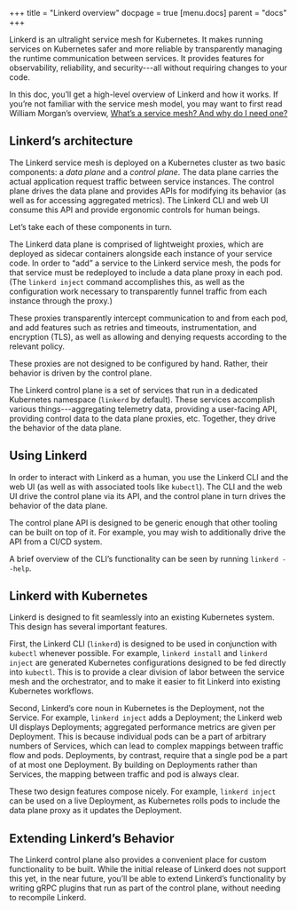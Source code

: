 +++
title = "Linkerd overview"
docpage = true
[menu.docs]
  parent = "docs"
+++

Linkerd is an ultralight service mesh for Kubernetes. It
makes running services on Kubernetes safer and more reliable by transparently
managing the runtime communication between services. It provides features for
observability, reliability, and security---all without requiring changes to your
code.

In this doc, you’ll get a high-level overview of Linkerd and how it works. If
you’re not familiar with the service mesh model, you may want to first read
William Morgan’s overview, [What’s a service mesh? And why do I need one?](https://buoyant.io/2017/04/25/whats-a-service-mesh-and-why-do-i-need-one/)

## Linkerd’s architecture

The Linkerd service mesh is deployed on a Kubernetes
cluster as two basic components: a *data plane* and a *control plane*. The data
plane carries the actual application request traffic between service instances.
The control plane drives the data plane and provides APIs for modifying its
behavior (as well as for accessing aggregated metrics). The Linkerd CLI and web
UI consume this API and provide ergonomic controls for human beings.

Let’s take each of these components in turn.

The Linkerd data plane is comprised of lightweight proxies, which are deployed
as sidecar containers alongside each instance of your service code. In order to
“add” a service to the Linkerd service mesh, the pods for that service must be
redeployed to include a data plane proxy in each pod. (The `linkerd inject`
command accomplishes this, as well as the configuration work necessary to
transparently funnel traffic from each instance through the proxy.)

These proxies transparently intercept communication to and from each pod, and
add features such as retries and timeouts, instrumentation, and encryption
(TLS), as well as allowing and denying requests according to the relevant
policy.

These proxies are not designed to be configured by hand. Rather, their behavior
is driven by the control plane.

The Linkerd control plane is a set of services that run in a dedicated
Kubernetes namespace (`linkerd` by default). These services accomplish various
things---aggregating telemetry data, providing a user-facing API, providing
control data to the data plane proxies, etc. Together, they drive the behavior
of the data plane.

## Using Linkerd

In order to interact with Linkerd as a human,
you use the Linkerd CLI and the web UI (as well as with associated tools like
`kubectl`). The CLI and the web UI drive the control plane via its API, and the
control plane in turn drives the behavior of the data plane.

The control plane API is designed to be generic enough that other tooling can be
built on top of it. For example, you may wish to additionally drive the API from
a CI/CD system.

A brief overview of the CLI’s functionality can be seen by running `linkerd
--help`.

## Linkerd with Kubernetes

Linkerd is designed to fit seamlessly into an
existing Kubernetes system. This design has several important features.

First, the Linkerd CLI (`linkerd`) is designed to be used in conjunction with
`kubectl` whenever possible. For example, `linkerd install` and `linkerd inject` are generated Kubernetes configurations designed to be fed directly into `kubectl`. This is to provide a clear division of labor between the service mesh
and the orchestrator, and to make it easier to fit Linkerd into existing
Kubernetes workflows.

Second, Linkerd’s core noun in Kubernetes is the Deployment, not the Service.
For example, `linkerd inject` adds a Deployment; the Linkerd web UI displays
Deployments; aggregated performance metrics are given per Deployment. This is
because individual pods can be a part of arbitrary numbers of Services, which
can lead to complex mappings between traffic flow and pods. Deployments, by
contrast, require that a single pod be a part of at most one Deployment. By
building on Deployments rather than Services, the mapping between traffic and
pod is always clear.

These two design features compose nicely. For example, `linkerd inject` can be
used on a live Deployment, as Kubernetes rolls pods to include the data plane
proxy as it updates the Deployment.

## Extending Linkerd’s Behavior

The Linkerd control plane also provides a convenient place for custom
functionality to be built. While the initial release of Linkerd does not support
this yet, in the near future, you’ll be able to extend Linkerd’s functionality
by writing gRPC plugins that run as part of the control plane, without needing
to recompile Linkerd.
